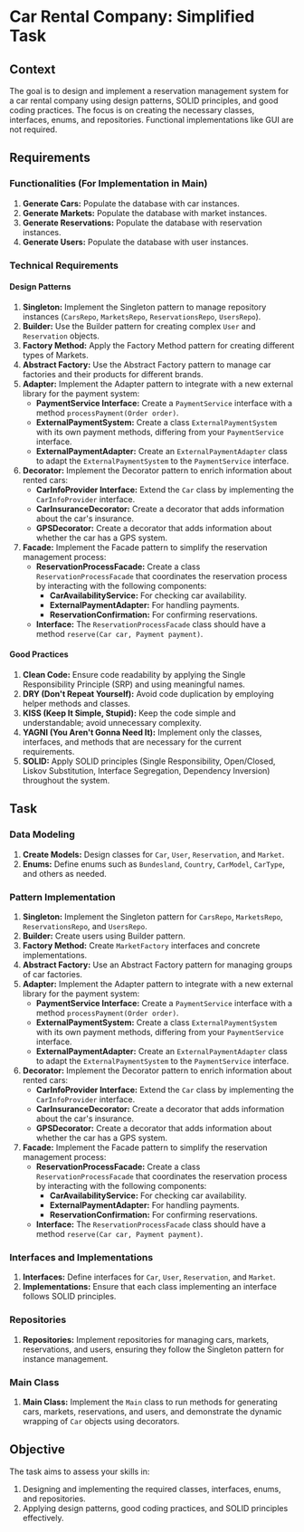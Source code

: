 # Car Rental Company: Simplified Task

## Context
The goal is to design and implement a reservation management system for a car rental company using design patterns, SOLID principles, and good coding practices. The focus is on creating the necessary classes, interfaces, enums, and repositories. Functional implementations like GUI are not required.

## Requirements

### Functionalities (For Implementation in Main)
1. **Generate Cars:** Populate the database with car instances.
2. **Generate Markets:** Populate the database with market instances.
3. **Generate Reservations:** Populate the database with reservation instances.
4. **Generate Users:** Populate the database with user instances.

### Technical Requirements

#### Design Patterns
1. **Singleton:** Implement the Singleton pattern to manage repository instances (`CarsRepo`, `MarketsRepo`, `ReservationsRepo`, `UsersRepo`).
2. **Builder:** Use the Builder pattern for creating complex `User` and `Reservation` objects.
3. **Factory Method:** Apply the Factory Method pattern for creating different types of Markets.
4. **Abstract Factory:** Use the Abstract Factory pattern to manage car factories and their products for different brands.
5. **Adapter:** Implement the Adapter pattern to integrate with a new external library for the payment system:
   - **PaymentService Interface:** Create a `PaymentService` interface with a method `processPayment(Order order)`.
   - **ExternalPaymentSystem:** Create a class `ExternalPaymentSystem` with its own payment methods, differing from your `PaymentService` interface.
   - **ExternalPaymentAdapter:** Create an `ExternalPaymentAdapter` class to adapt the `ExternalPaymentSystem` to the `PaymentService` interface.
6. **Decorator:** Implement the Decorator pattern to enrich information about rented cars:
   - **CarInfoProvider Interface:** Extend the `Car` class by implementing the `CarInfoProvider` interface.
   - **CarInsuranceDecorator:** Create a decorator that adds information about the car's insurance.
   - **GPSDecorator:** Create a decorator that adds information about whether the car has a GPS system.
7. **Facade:** Implement the Facade pattern to simplify the reservation management process:
   - **ReservationProcessFacade:** Create a class `ReservationProcessFacade` that coordinates the reservation process by interacting with the following components:
      - **CarAvailabilityService:** For checking car availability.
      - **ExternalPaymentAdapter:** For handling payments.
      - **ReservationConfirmation:** For confirming reservations.
   - **Interface:** The `ReservationProcessFacade` class should have a method `reserve(Car car, Payment payment)`.

#### Good Practices
1. **Clean Code:** Ensure code readability by applying the Single Responsibility Principle (SRP) and using meaningful names.
2. **DRY (Don't Repeat Yourself):** Avoid code duplication by employing helper methods and classes.
3. **KISS (Keep It Simple, Stupid):** Keep the code simple and understandable; avoid unnecessary complexity.
4. **YAGNI (You Aren't Gonna Need It):** Implement only the classes, interfaces, and methods that are necessary for the current requirements.
5. **SOLID:** Apply SOLID principles (Single Responsibility, Open/Closed, Liskov Substitution, Interface Segregation, Dependency Inversion) throughout the system.

## Task

### Data Modeling
1. **Create Models:** Design classes for `Car`, `User`, `Reservation`, and `Market`.
2. **Enums:** Define enums such as `Bundesland`, `Country`, `CarModel`, `CarType`, and others as needed.

### Pattern Implementation
1. **Singleton:** Implement the Singleton pattern for `CarsRepo`, `MarketsRepo`, `ReservationsRepo`, and `UsersRepo`.
2. **Builder:** Create users using Builder pattern.
3. **Factory Method:** Create `MarketFactory` interfaces and concrete implementations.
4. **Abstract Factory:** Use an Abstract Factory pattern for managing groups of car factories.
5. **Adapter:** Implement the Adapter pattern to integrate with a new external library for the payment system:
   - **PaymentService Interface:** Create a `PaymentService` interface with a method `processPayment(Order order)`.
   - **ExternalPaymentSystem:** Create a class `ExternalPaymentSystem` with its own payment methods, differing from your `PaymentService` interface.
   - **ExternalPaymentAdapter:** Create an `ExternalPaymentAdapter` class to adapt the `ExternalPaymentSystem` to the `PaymentService` interface.
6. **Decorator:** Implement the Decorator pattern to enrich information about rented cars:
   - **CarInfoProvider Interface:** Extend the `Car` class by implementing the `CarInfoProvider` interface.
   - **CarInsuranceDecorator:** Create a decorator that adds information about the car's insurance.
   - **GPSDecorator:** Create a decorator that adds information about whether the car has a GPS system.
7. **Facade:** Implement the Facade pattern to simplify the reservation management process:
   - **ReservationProcessFacade:** Create a class `ReservationProcessFacade` that coordinates the reservation process by interacting with the following components:
      - **CarAvailabilityService:** For checking car availability.
      - **ExternalPaymentAdapter:** For handling payments.
      - **ReservationConfirmation:** For confirming reservations.
   - **Interface:** The `ReservationProcessFacade` class should have a method `reserve(Car car, Payment payment)`.

### Interfaces and Implementations
1. **Interfaces:** Define interfaces for `Car`, `User`, `Reservation`, and `Market`.
2. **Implementations:** Ensure that each class implementing an interface follows SOLID principles.

### Repositories
1. **Repositories:** Implement repositories for managing cars, markets, reservations, and users, ensuring they follow the Singleton pattern for instance management.

### Main Class
1. **Main Class:** Implement the `Main` class to run methods for generating cars, markets, reservations, and users, and demonstrate the dynamic wrapping of `Car` objects using decorators.

## Objective
The task aims to assess your skills in:
1. Designing and implementing the required classes, interfaces, enums, and repositories.
2. Applying design patterns, good coding practices, and SOLID principles effectively.

